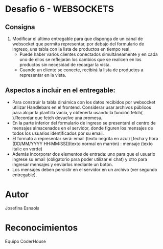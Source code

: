 # Desafio 6 - WEBSOCKETS
## Consigna
1. Modificar el último entregable para que disponga de un canal de websocket que permita representar, por debajo del formulario de ingreso, una tabla con la lista de productos en tiempo real. 
    - Puede haber varios clientes conectados simultáneamente y en cada uno de ellos se reflejarán los cambios que se realicen en los productos sin necesidad de recargar la vista.
    - Cuando un cliente se conecte, recibirá la lista de productos a representar en la vista.
## Aspectos a incluir en el entregable:
- Para construir la tabla dinámica con los datos recibidos por websocket utilizar Handlebars en el frontend. Considerar usar archivos públicos para alojar la plantilla vacía, y obtenerla usando la función fetch( ).Recordar que fetch devuelve una promesa.
- En la parte inferior del formulario de ingreso se presentará el centro de mensajes almacenados en el servidor, donde figuren los mensajes de todos los usuarios identificados por su email. 
- El formato a representar será: email (texto negrita en azul) [fecha y hora (DD/MM/YYYY HH:MM:SS)](texto normal en marrón) : mensaje (texto italic en verde) 
- Además incorporar dos elementos de entrada: uno para que el usuario ingrese su email (obligatorio para poder utilizar el chat) y otro para ingresar mensajes y enviarlos mediante un botón. 
- Los mensajes deben persistir en el servidor en un archivo (ver segundo entregable).

# Autor
Josefina Esnaola
# Reconocimientos
Equipo CoderHouse